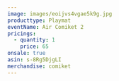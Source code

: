 ```yaml
---
image: images/eoijvs4vgae5k9g.jpg
producttype: Playmat
eventName: Air Comiket 2
pricings:
  - quantity: 1
    price: 65
onsale: true
asin: s-8Rg5DjgLI
merchandise: comiket
---
```

